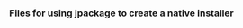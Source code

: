 
<div align="center">

<h3 align="center">Files for using jpackage to create a native installer</h3>

</div>

